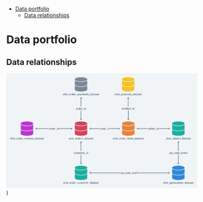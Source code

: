 - [Data portfolio](#data-portfolio)
  - [Data relationships](#data-relationships)


# Data portfolio


## Data relationships

![Data Model](relations.png))